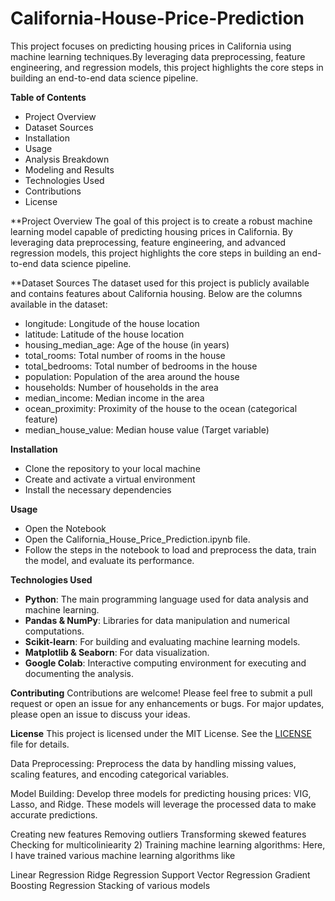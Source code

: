 # California-House-Price-Prediction
This project focuses on predicting housing prices in California using machine learning techniques.By leveraging data preprocessing, feature engineering, and regression models, this project highlights the core steps in building an end-to-end data science pipeline.

**Table of Contents**
- Project Overview
- Dataset Sources
- Installation
- Usage
- Analysis Breakdown
- Modeling and Results
- Technologies Used
- Contributions
- License

**Project Overview
The goal of this project is to create a robust machine learning model capable of predicting housing prices in California. By leveraging data preprocessing, feature engineering, and advanced regression models, this project highlights the core steps in building an end-to-end data science pipeline.

**Dataset Sources
The dataset used for this project is publicly available and contains features about California housing. Below are the columns available in the dataset:

- longitude: Longitude of the house location
- latitude: Latitude of the house location
- housing_median_age: Age of the house (in years)
- total_rooms: Total number of rooms in the house
- total_bedrooms: Total number of bedrooms in the house
- population: Population of the area around the house
- households: Number of households in the area
- median_income: Median income in the area
- ocean_proximity: Proximity of the house to the ocean (categorical feature)
- median_house_value: Median house value (Target variable)

**Installation**
- Clone the repository to your local machine
- Create and activate a virtual environment
- Install the necessary dependencies

**Usage**
- Open the Notebook
- Open the California_House_Price_Prediction.ipynb file.
- Follow the steps in the notebook to load and preprocess the data, train the model, and evaluate its performance.

**Technologies Used**
- **Python**: The main programming language used for data analysis and machine learning.
- **Pandas & NumPy**: Libraries for data manipulation and numerical computations.
- **Scikit-learn**: For building and evaluating machine learning models.
- **Matplotlib & Seaborn**: For data visualization.
- **Google Colab**: Interactive computing environment for executing and documenting the analysis.

**Contributing**
Contributions are welcome! Please feel free to submit a pull request or open an issue for any enhancements or bugs. For major updates, please open an issue to discuss your ideas.

**License**
This project is licensed under the MIT License. See the [LICENSE](LICENSE) file for details.

Data Preprocessing: Preprocess the data by handling missing values, scaling features, and encoding categorical variables.

Model Building: Develop three models for predicting housing prices: VIG, Lasso, and Ridge. These models will leverage the processed data to make accurate predictions.


Creating new features
Removing outliers
Transforming skewed features
Checking for multicoliniearity
2) Training machine learning algorithms:
Here, I have trained various machine learning algorithms like

Linear Regression
Ridge Regression
Support Vector Regression
Gradient Boosting Regression
Stacking of various models
